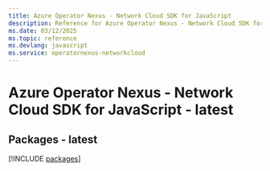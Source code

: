 ```yaml
---
title: Azure Operator Nexus - Network Cloud SDK for JavaScript
description: Reference for Azure Operator Nexus - Network Cloud SDK for JavaScript
ms.date: 03/12/2025
ms.topic: reference
ms.devlang: javascript
ms.service: operatornexus-networkcloud
---
```

# Azure Operator Nexus - Network Cloud SDK for JavaScript - latest
## Packages - latest
[!INCLUDE [packages](operator-nexus---network-cloud-index.md)]